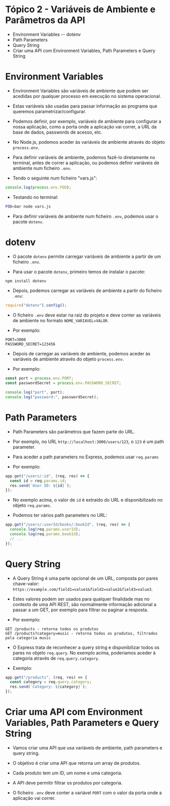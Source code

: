 # Tópico 2 - Variáveis de Ambiente e Parâmetros da API

- Environment Variables
  -- dotenv
- Path Parameters
- Query String
- Criar uma API com Environment Variables, Path Parameters e Query String

# Environment Variables

- Environment Variables são variáveis de ambiente que podem ser acedidas por qualquer processo em execução no sistema operacional.

- Estas variáveis são usadas para passar informação ao programa que queremos parametrizar/configurar.

- Podemos definir, por exemplo, variáveis de ambiente para configurar a nossa aplicação, como a porta onde a aplicação vai correr, a URL da base de dados, passwords de acesso, etc.

- No Node.js, podemos aceder às variáveis de ambiente através do objeto `process.env`.

- Para definir variáveis de ambiente, podemos fazê-lo diretamente no terminal, antes de correr a aplicação, ou podemos definir variáveis de ambiente num ficheiro `.env`.

- Tendo o seguinte num ficheiro "vars.js":

```javascript
console.log(process.env.FOO);
```

- Testando no terminal:

```bash
FOO=bar node vars.js
```

- Para definir variáveis de ambiente num ficheiro `.env`, podemos usar o pacote `dotenv`.

# dotenv

- O pacote `dotenv` permite carregar variáveis de ambiente a partir de um ficheiro `.env`.

- Para usar o pacote `dotenv`, primeiro temos de instalar o pacote:

```bash
npm install dotenv
```

- Depois, podemos carregar as variáveis de ambiente a partir do ficheiro `.env`:

```javascript
require("dotenv").config();
```

- O ficheiro `.env` deve estar na raiz do projeto e deve conter as variáveis de ambiente no formato `NOME_VARIAVEL=VALOR`.

- Por exemplo:

```
PORT=3000
PASSWORD_SECRET=123456
```

- Depois de carregar as variáveis de ambiente, podemos aceder às variáveis de ambiente através do objeto `process.env`.

- Por exemplo:

```javascript
const port = process.env.PORT;
const passwordSecret = process.env.PASSWORD_SECRET;

console.log("port", port);
console.log("password:", passwordSecret);
```

# Path Parameters

- Path Parameters são parâmetros que fazem parte do URL.

- Por exemplo, no URL `http://localhost:3000/users/123`, o `123` é um path parameter.

- Para aceder a path parameters no Express, podemos usar `req.params`

- Por exemplo:

```javascript
app.get("/users/:id", (req, res) => {
  const id = req.params.id;
  res.send(`User ID: ${id}`);
});
```

- No exemplo acima, o valor de `id` é extraído do URL e disponibilizado no objeto `req.params`.

- Podemos ter vários path parameters no URL:

```javascript
app.get("/users/:userId/books/:bookId", (req, res) => {
  console.log(req.params.userId);
  console.log(req.params.bookId);
  // ...
});
```

# Query String

- A Query String é uma parte opcional de um URL, composta por pares chave-valor: `https://example.com/field1=value1&field2=value2&field3=value3`.

- Estes valores podem ser usados para qualquer finalidade mas no contexto de uma API REST, são normalmente informação adicional a passar a um GET, por exemplo para filtrar ou paginar a resposta.

- Por exemplo:

```
GET /products - retorna todos os produtos
GET /products?category=music - retorna todos os produtos, filtrados pela categoria music
```

- O Express trata de reconhecer a query string e disponibilizar todos os pares no objeto `req.query`. No exemplo acima, poderiamos aceder à categoria através de `req.query.category`.

- Exemplo:

```javascript
app.get("/products", (req, res) => {
  const category = req.query.category;
  res.send(`Category: ${category}`);
});
```

# Criar uma API com Environment Variables, Path Parameters e Query String

- Vamos criar uma API que usa variáveis de ambiente, path parameters e query string.

- O objetivo é criar uma API que retorna um array de produtos.

- Cada produto tem um ID, um nome e uma categoria.

- A API deve permitir filtrar os produtos por categoria.

- O ficheiro `.env` deve conter a variável `PORT` com o valor da porta onde a aplicação vai correr.
